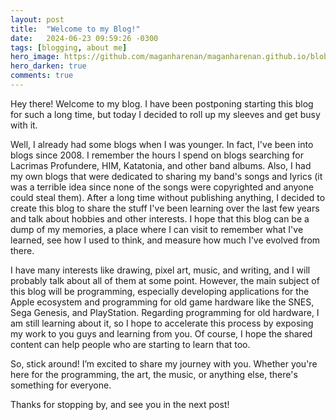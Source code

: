 ```yaml
---
layout: post
title:  "Welcome to my Blog!"
date:   2024-06-23 09:59:26 -0300
tags: [blogging, about me]
hero_image: https://github.com/maganharenan/maganharenan.github.io/blob/main/assets/img/hero.png
hero_darken: true
comments: true
---
```

Hey there! Welcome to my blog. I have been postponing starting this blog for such a long time, but today I decided to roll up my sleeves and get busy with it.

Well, I already had some blogs when I was younger. In fact, I've been into blogs since 2008. I remember the hours I spend on blogs searching for Lacrimas Profundere, HIM, Katatonia, and other band albums. Also, I had my own blogs that were dedicated to sharing my band's songs and lyrics (it was a terrible idea since none of the songs were copyrighted and anyone could steal them). After a long time without publishing anything, I decided to create this blog to share the stuff I've been learning over the last few years and talk about hobbies and other interests. I hope that this blog can be a dump of my memories, a place where I can visit to remember what I've learned, see how I used to think, and measure how much I've evolved from there.

I have many interests like drawing, pixel art, music, and writing, and I will probably talk about all of them at some point. However, the main subject of this blog will be programming, especially developing applications for the Apple ecosystem and programming for old game hardware like the SNES, Sega Genesis, and PlayStation. Regarding programming for old hardware, I am still learning about it, so I hope to accelerate this process by exposing my work to you guys and learning from you. Of course, I hope the shared content can help people who are starting to learn that too.

So, stick around! I’m excited to share my journey with you. Whether you're here for the programming, the art, the music, or anything else, there's something for everyone.

Thanks for stopping by, and see you in the next post!